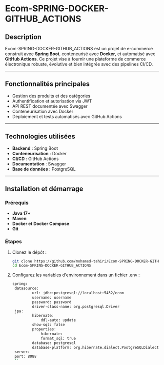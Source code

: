 # Ecom-SPRING-DOCKER-GITHUB_ACTIONS

## Description

Ecom-SPRING-DOCKER-GITHUB_ACTIONS est un projet de e-commerce construit avec **Spring Boot**, conteneurisé avec **Docker**, et automatisé avec **GitHub Actions**. Ce projet vise à fournir une plateforme de commerce électronique robuste, évolutive et bien intégrée avec des pipelines CI/CD.

---

## Fonctionnalités principales

- Gestion des produits et des catégories
- Authentification et autorisation via JWT
- API REST documentée avec Swagger
- Conteneurisation avec Docker
- Déploiement et tests automatisés avec GitHub Actions

---

## Technologies utilisées

- **Backend** : Spring Boot
- **Conteneurisation** : Docker
- **CI/CD** : GitHub Actions
- **Documentation** : Swagger
- **Base de données** : PostgreSQL

---

## Installation et démarrage

### Prérequis

- **Java 17+**
- **Maven**
- **Docker et Docker Compose**
- **Git**

### Étapes

1. Clonez le dépôt :
   ```bash
   git clone https://github.com/mohamed-tahiri/Ecom-SPRING-DOCKER-GITHUB_ACTIONS.git
   cd Ecom-SPRING-DOCKER-GITHUB_ACTIONS
   ```

2. Configurez les variables d'environnement dans un fichier .env :
   ```bash
   spring:
  	datasource:
    		url: jdbc:postgresql://localhost:5432/ecom
    		username: username
    		password: password
    		driver-class-name: org.postgresql.Driver
  	jpa:
    		hibernate:
      			ddl-auto: update
    		show-sql: false
    		properties:
      			hibernate:
      			format_sql: true
    		database: postgresql
    		database-platform: org.hibernate.dialect.PostgreSQLDialect
    server:
  	port: 8088
    ``
